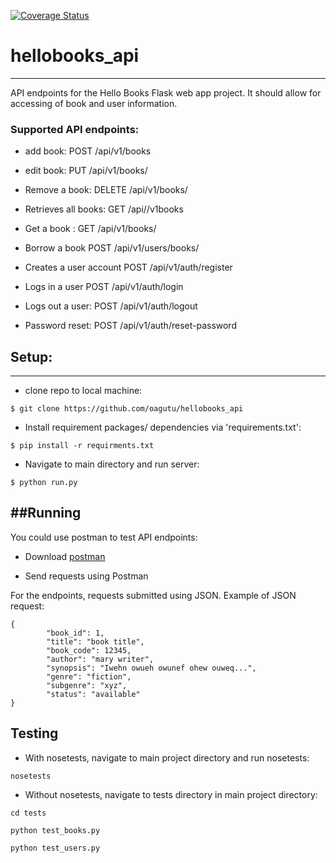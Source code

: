 [![Coverage Status](https://coveralls.io/repos/github/oagutu/hellobooks_api/badge.svg?branch=feature-endpoints)](https://coveralls.io/github/oagutu/hellobooks_api?branch=feature-endpoints)

# hellobooks_api
---
API endpoints for the Hello Books Flask web app project. It should allow for accessing of book and user information.

### Supported API endpoints:

* add book: POST  /api/v1/books

* edit book: PUT /api/v1/books/<bookId>

* Remove a book: DELETE /api/v1/books/<bookId>

* Retrieves all books: GET  /api//v1books

* Get a book : GET  /api/v1/books/<bookId>

* Borrow a book POST  /api/v1/users/books/<bookId>

* Creates a user account POST /api/v1/auth/register

* Logs in a user POST /api/v1/auth/login

* Logs out a user: POST /api/v1/auth/logout

* Password reset: POST /api/v1/auth/reset-password


## Setup:
---

* clone repo to local machine:
```
$ git clone https://github.com/oagutu/hellobooks_api
```
* Install requirement packages/ dependencies via 'requirements.txt': 
```
$ pip install -r requirments.txt
```

* Navigate to main directory and run server:
```
$ python run.py
```

##Running
---

You could use postman to test API endpoints:

* Download [postman](https://www.getpostman.com/apps)

* Send requests using Postman

For the endpoints, requests submitted using JSON. Example of JSON request:

```
{       
        "book_id": 1,
        "title": "book title",
        "book_code": 12345,
        "author": "mary writer",
        "synopsis": "Iwehn owueh owunef ohew ouweq...",
        "genre": "fiction",
        "subgenre": "xyz",
        "status": "available"
}
```

## Testing
* With nosetests, navigate to main project directory and run nosetests:
```
nosetests
```
* Without nosetests, navigate to tests directory in main project directory:
```
cd tests

python test_books.py

python test_users.py
```
